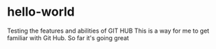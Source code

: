 # hello-world
Testing the features and abilities of GIT HUB
This is a way for me to get familiar with Git Hub. So far it's going great 
